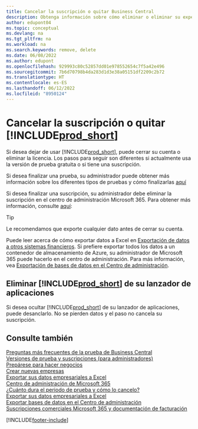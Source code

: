 ```yaml
---
title: Cancelar la suscripción o quitar Business Central
description: Obtenga información sobre cómo eliminar o eliminar su experiencia de Business Central si tiene una suscripción de prueba o si tiene una suscripción paga.
author: edupont04
ms.topic: conceptual
ms.devlang: na
ms.tgt_pltfrm: na
ms.workload: na
ms.search.keywords: remove, delete
ms.date: 06/08/2022
ms.author: edupont
ms.openlocfilehash: 929993c80c52857dd01e978552654c7f5a42e496
ms.sourcegitcommit: 7b6d70798b4da283d1d3e38a05151df2209c2b72
ms.translationtype: HT
ms.contentlocale: es-ES
ms.lasthandoff: 06/12/2022
ms.locfileid: "8950124"
---
```

# <a name="unsubscribe-or-remove-"></a>Cancelar la suscripción o quitar [!INCLUDE[prod_short](includes/prod_short.md)]

Si desea dejar de usar [!INCLUDE[prod_short](includes/prod_short.md)], puede cerrar su cuenta o eliminar la licencia. Los pasos para seguir son diferentes si actualmente usa la versión de prueba gratuita o si tiene una suscripción.  

Si desea finalizar una prueba, su administrador puede obtener más información sobre los diferentes tipos de pruebas y cómo finalizarlas [aquí](/dynamics365/business-central/dev-itpro/administration/trials-subscriptions)  

Si desea finalizar una suscripción, su administrador debe eliminar la suscripción en el centro de administración Microsoft 365. Para obtener más información, consulte [aquí](/dynamics365/business-central/dev-itpro/administration/trials-subscriptions?#removing-a-subscription):  

> [!TIP]
> Le recomendamos que exporte cualquier dato antes de cerrar su cuenta.

Puede leer acerca de cómo exportar datos a Excel en [Exportación de datos a otros sistemas financieros](about-export-data.md#exporting-data-to-other-finance-systems). Si prefiere exportar todos los datos a un contenedor de almacenamiento de Azure, su administrador de Microsoft 365 puede hacerlo en el centro de administración. Para más información, vea [Exportación de bases de datos en el Centro de administración](/dynamics365/business-central/dev-itpro/administration/tenant-admin-center-database-export).  

## <a name="removing--from-your-app-launcher"></a>Eliminar [!INCLUDE[prod_short](includes/prod_short.md)] de su lanzador de aplicaciones

Si desea ocultar [!INCLUDE[prod_short](includes/prod_short.md)] de su lanzador de aplicaciones, puede desanclarlo. No se pierden datos y el paso no cancela su suscripción.  

## <a name="see-also"></a>Consulte también

[Preguntas más frecuentes de la prueba de Business Central](trial-faq.md)  
[Versiones de prueba y suscripciones (para administradores)](/dynamics365/business-central/dev-itpro/administration/trials-subscriptions)  
[Prepárese para hacer negocios](ui-get-ready-business.md)  
[Crear nuevas empresas](about-new-company.md)  
[Exportar sus datos empresariales a Excel](about-export-data.md)  
[Centro de administración de Microsoft 365](https://admin.microsoft.com/)  
[¿Cuánto dura el periodo de prueba y cómo lo cancelo?](https://community.dynamics.com/business/b/financials/archive/2016/11/28/how-long-is-the-trial-period-and-how-do-i-cancel)  
[Exportar sus datos empresariales a Excel](about-export-data.md)  
[Exportar bases de datos en el Centro de administración](/dynamics365/business-central/dev-itpro/administration/tenant-admin-center-database-export)  
[Suscripciones comerciales Microsoft 365 y documentación de facturación](/microsoft-365/commerce/)  

[!INCLUDE[footer-include](includes/footer-banner.md)]
